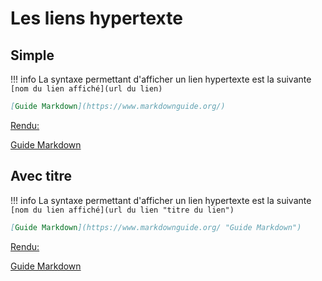 # Les liens hypertexte
## Simple
!!! info
    La syntaxe permettant d'afficher un lien hypertexte est la suivante `[nom du lien affiché](url du lien)`
```markdown title="lien_hypertexte_simple.md" linenums="1"
[Guide Markdown](https://www.markdownguide.org/)
```
<u>Rendu:</u>

[Guide Markdown](https://www.markdownguide.org/)

## Avec titre
!!! info
    La syntaxe permettant d'afficher un lien hypertexte est la suivante `[nom du lien affiché](url du lien "titre du lien")`
```markdown title="lien_hypertexte_avec_titre.md" linenums="1"
[Guide Markdown](https://www.markdownguide.org/ "Guide Markdown")
```
<u>Rendu:</u>

[Guide Markdown](https://www.markdownguide.org/ "Guide Markdown")